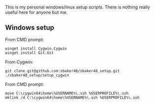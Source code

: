 This is my personal windows/linux setup scripts. There is nothing really useful here for anyone but me.

Windows setup
--------------------------------------------------
From CMD prompt:

    winget install Cygwin.Cygwin
    winget install Git.Git  

From Cygwin:

    git clone git@github.com:sbaker48/sbaker48_setup.git
    ./sbaker48_setup/setup_cygwin  

From CMD prompt:

    move C:\cygwin64\home\%USERNAME%\.ssh %USERPROFILE%\.ssh
    mklink /d C:\cygwin64\home\%USERNAME%\.ssh %USERPROFILE%\.ssh

